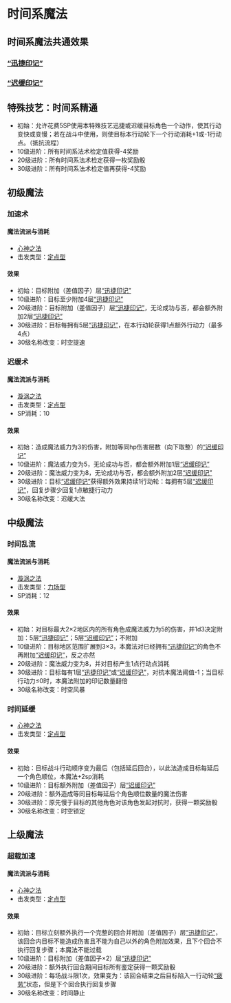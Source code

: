 # 时间系魔法

## 时间系魔法共通效果

### <a href="../../../status/mark/#迅捷印记" target="_blank">“迅捷印记”</a>

### <a href="../../../status/mark/#迟缓印记" target="_blank">“迟缓印记”</a>

## 特殊技艺：时间系精通

* 初始：允许花费5SP使用本特殊技艺迅捷或迟缓目标角色一个动作，使其行动变快或变慢；若在战斗中使用，则使目标本行动轮下一个行动消耗+1或-1行动点。（抵抗流程）
* 10级进阶：所有时间系法术检定值获得-4奖励
* 20级进阶：所有时间系法术检定获得一枚奖励骰
* 30级进阶：所有时间系法术检定值再获得-4奖励

## 初级魔法

### 加速术

#### 魔法流派与消耗

* <a href="/rules/V4.x rules/8·magic/#心神之法" target="_blank">心神之法</a>
* 击发类型：<a href="/rules/V4.x rules/8·magic/#魔法的击发类型" target="_blank">定点型</a>

#### 效果

* 初始：目标附加（差值因子）层<a href="../../../status/mark/#迅捷印记" target="_blank">“迅捷印记”</a>
* 10级进阶：目标至少附加4层<a href="../../../status/mark/#迅捷印记" target="_blank">“迅捷印记”</a>
* 20级进阶：目标附加（差值因子）层<a href="../../../status/mark/#迅捷印记" target="_blank">“迅捷印记”</a>，无论成功与否，都会额外附加2层<a href="../../../status/mark/#迅捷印记" target="_blank">“迅捷印记”</a>
* 30级进阶：目标每拥有5层<a href="../../../status/mark/#迅捷印记" target="_blank">“迅捷印记”</a>，在本行动轮获得1点额外行动力（最多4点）
* 30级名称改变：时空提速

### 迟缓术

#### 魔法流派与消耗

* <a href="/rules/V4.x rules/8·magic/#旋涡之法" target="_blank">漩涡之法</a>
* 击发类型：<a href="/rules/V4.x rules/8·magic/#魔法的击发类型" target="_blank">定点型</a>
* SP消耗：10

#### 效果

* 初始：造成魔法威力为3的伤害，附加等同hp伤害层数（向下取整）的<a href="../../../status/mark/#迟缓印记" target="_blank">“迟缓印记”</a>
* 10级进阶：魔法威力变为5，无论成功与否，都会额外附加1层<a href="../../../status/mark/#迟缓印记" target="_blank">“迟缓印记”</a>
* 20级进阶：魔法威力变为8，无论成功与否，都会额外附加2层<a href="../../../status/mark/#迟缓印记" target="_blank">“迟缓印记”</a>
* 30级进阶：目标<a href="../../../status/mark/#迟缓印记" target="_blank">“迟缓印记”</a>获得额外效果持续1行动轮：每拥有5层<a href="../../../status/mark/#迟缓印记" target="_blank">“迟缓印记”</a>，回复步骤少回复1点敏捷行动力
* 30级名称改变：迟缓大法

## 中级魔法

### 时间乱流

#### 魔法流派与消耗

* <a href="/rules/V4.x rules/8·magic/#旋涡之法" target="_blank">漩涡之法</a>
* 击发类型：<a href="/rules/V4.x rules/8·magic/#魔法的击发类型" target="_blank">力场型</a>
* SP消耗：12

#### 效果

* 初始：对目标最大2×2地区内的所有角色成魔法威力为5的伤害，并1d3决定附加：5层<a href="../../../status/mark/#迅捷印记" target="_blank">“迅捷印记”</a>；5层<a href="../../../status/mark/#迟缓印记" target="_blank">“迟缓印记”</a>；不附加
* 10级进阶：目标地区范围扩展到3×3，本魔法对已经拥有<a href="../../../status/mark/#迅捷印记" target="_blank">“迅捷印记”</a>的角色不再附加<a href="../../../status/mark/#迟缓印记" target="_blank">“迟缓印记”</a>，反之亦然
* 20级进阶：魔法威力变为8，并对目标产生1点行动点消耗
* 30级进阶：目标每有1层<a href="../../../status/mark/#迅捷印记" target="_blank">“迅捷印记”</a>或<a href="../../../status/mark/#迟缓印记" target="_blank">“迟缓印记”</a>，对抗本魔法阈值-1；当目标行动力≤0时，本魔法附加的印记数量翻倍
* 30级名称改变：时空风暴

### 时间延缓

* <a href="/rules/V4.x rules/8·magic/#心神之法" target="_blank">心神之法</a>
* 击发类型：<a href="/rules/V4.x rules/8·magic/#魔法的击发类型" target="_blank">定点型</a>

#### 效果

* 初始：目标战斗行动顺序变为最后（包括延后回合），以此法造成目标每延后一个角色顺位，本魔法+2sp消耗
* 10级进阶：目标额外附加（差值因子）层<a href="../../../status/mark/#迟缓印记" target="_blank">“迟缓印记”</a>
* 20级进阶：额外造成等同目标每延后个角色顺位数量的魔法伤害
* 30级进阶：原先慢于目标的其他角色对该角色发起对抗时，获得一颗奖励骰
* 30级名称改变：时空锁定

## 上级魔法

### 超载加速

#### 魔法流派与消耗

* <a href="/rules/V4.x rules/8·magic/#心神之法" target="_blank">心神之法</a>
* 击发类型：<a href="/rules/V4.x rules/8·magic/#魔法的击发类型" target="_blank">定点型</a>

#### 效果

* 初始：目标立刻额外执行一个完整的回合并附加（差值因子）层<a href="../../../status/mark/#迅捷印记" target="_blank">“迅捷印记”</a>，该回合内目标不能造成伤害且不能为自己以外的角色附加效果，且下个回合不执行回复步骤；本魔法不能过载
* 10级进阶：目标附加（差值因子×2）层<a href="../../../status/mark/#迅捷印记" target="_blank">“迅捷印记”</a>
* 20级进阶：额外执行回合期间目标所有鉴定获得一颗奖励骰
* 30级进阶：每场战斗限1次，效果变为：该回合结束之后目标陷入一行动轮<a href="../../../status/normal/#疲劳" target="_blank">“疲劳”</a>状态，但是下个回合执行回复步骤
* 30级名称改变：时间静止